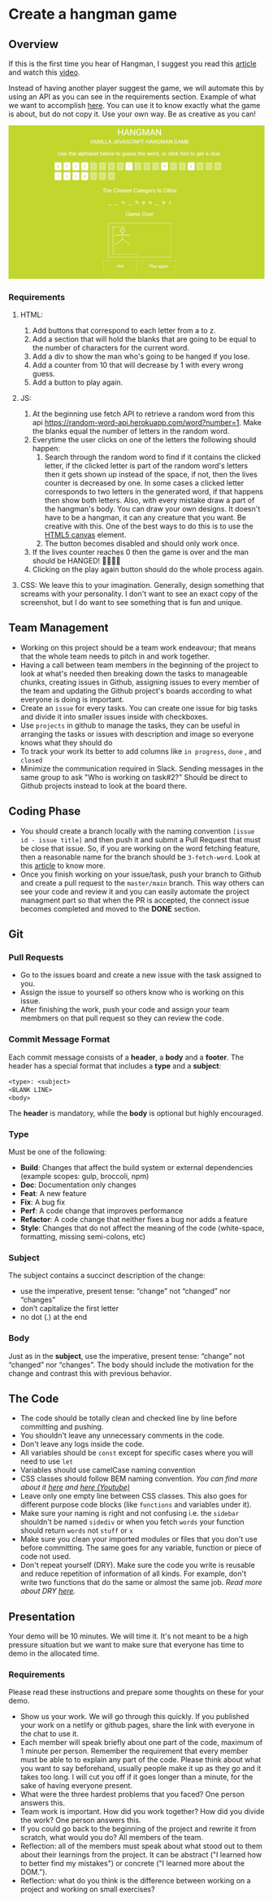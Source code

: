 # Create a hangman game

## Overview

If this is the first time you hear of Hangman, I suggest you read this [article](https://en.wikipedia.org/wiki/Hangman_(game)) and watch this [video](https://www.youtube.com/watch?v=leW9ZotUVYo).

Instead of having another player suggest the game, we will automate this by using an API as you can see in the requirements section. Example of what we want to accomplish [here](https://cod5epen.io/cathydutton/pen/ldazc). You can use it to know exactly what the game is about, but do not copy it. Use your own way. Be as creative as you can!

![Example of hangman game](images/example.jpg)

### Requirements

1. HTML:
    1. Add buttons that correspond to each letter from a to z.
    2. Add a section that will hold the blanks that are going to be equal to the number of characters for the current word.
    3. Add a div to show the man who's going to be hanged if you lose.
    4. Add a counter from 10 that will decrease by 1 with every wrong guess.
    5. Add a button to play again.

2. JS:
    1. At the beginning use fetch API to retrieve a random word from this api <https://random-word-api.herokuapp.com/word?number=1>. Make the blanks equal the number of letters in the random word.
    2. Everytime the user clicks on one of the letters the following should happen:
        1. Search through the random word to find if it contains the clicked letter, if the clicked letter is part of the random word's letters then it gets shown up instead of the space, if not, then the lives counter is decreased by one. In some cases a clicked letter corresponds to two letters in the generated word, if that happens then show both letters. Also, with every mistake draw a part of the hangman's body. You can draw your own designs. It doesn't have to be a hangman, it can any creature that you want. Be creative with this. One of the best ways to do this is to use the [HTML5 canvas](https://developer.mozilla.org/en-US/docs/Web/API/Canvas_API) element.
        2. The button becomes disabled and should only work once.
    3. If the lives counter reaches 0 then the game is over and the man should be HANGED! 👨‍🦱🔪😢
    4. Clicking on the play again button should do the whole process again.

3. CSS: We leave this to your imagination. Generally, design something that screams with your personality. I don't want to see an exact copy of the screenshot, but I do want to see something that is fun and unique.

## Team Management

- Working on this project should be a team work endeavour; that means that the whole team needs to pitch in and work together.
- Having a call between team members in the beginning of the project to look at what's needed then breaking down the tasks to manageable chunks, creating issues in Github, assigning issues to every member of the team and updating the Github project's boards according to what everyone is doing is important.
- Create an `issue` for every tasks. You can create one issue for big tasks and divide it into smaller issues inside with checkboxes.
- Use `projects` in github to manage the tasks, they can be useful in arranging the tasks or issues with description and image so everyone knows what they should do
- To track your work its better to add columns like `in progress`, `done` , and `closed`
- Minimize the communication required in Slack. Sending messages in the same group to ask "Who is working on task#2?" Should be direct to Github projects instead to look at the board there.

## Coding Phase

- You should create a branch locally with the naming convention `[issue id - issue title]` and then push it and submit a Pull Request that must be close that issue. So, if you are working on the word fetching feature, then a reasonable name for the branch should be `3-fetch-word`. Look at this [article](https://github.blog/2013-05-14-closing-issues-via-pull-requests/) to know more.
- Once you finish working on your issue/task, push your branch to Github and create a pull request to the `master/main` branch. This way others can see your code and review it and you can easily automate the project managment part so that when the PR is accepted, the connect issue becomes completed and moved to the **DONE** section.

## Git

### **Pull Requests**

- Go to the issues board and create a new issue with the task assigned to you.
- Assign the issue to yourself so others know who is working on this issue.
- After finishing the work, push your code and assign your team membmers on that pull request so they can review the code.

### **Commit Message Format**

Each commit message consists of a **header**, a **body** and a **footer**. The header has a special format that includes a **type** and a **subject**:

```
<type>: <subject>
<BLANK LINE>
<body>
```

The **header** is mandatory, while the **body** is optional but highly encouraged.

### **Type**

Must be one of the following:

- **Build**: Changes that affect the build system or external dependencies (example scopes: gulp, broccoli, npm)
- **Doc**: Documentation only changes
- **Feat**: A new feature
- **Fix**: A bug fix
- **Perf**: A code change that improves performance
- **Refactor**: A code change that neither fixes a bug nor adds a feature
- **Style**: Changes that do not affect the meaning of the code (white-space, formatting, missing semi-colons, etc)

### **Subject**

The subject contains a succinct description of the change:

- use the imperative, present tense: “change” not “changed” nor “changes”
- don’t capitalize the first letter
- no dot (.) at the end

### **Body**

Just as in the **subject**, use the imperative, present tense: “change” not “changed” nor “changes”. The body should include the motivation for the change and contrast this with previous behavior.

## The Code

- The code should be totally clean and checked line by line before committing and pushing.
- You shouldn't leave any unnecessary comments in the code.
- Don't leave any logs inside the code.
- All variables should be `const` except for specific cases where you will need to use `let`
- Variables should use camelCase naming convention
- CSS classes should follow BEM naming convention. *You can find more about it [here](http://getbem.com/naming/) and [here (Youtube)](https://www.youtube.com/watch?v=SLjHSVwXYq4)*
- Leave only one empty line between CSS classes. This also goes for different purpose code blocks (like `functions` and variables under it).
- Make sure your naming is right and not confusing i.e. the `sidebar` shouldn't be named `sidediv` or when you fetch `words` your function should return `words` not `stuff` or `x`
- Make sure you clean your imported modules or files that you don't use before committing. The same goes for any variable, function or piece of code not used.
- Don't repeat yourself (DRY). Make sure the code you write is reusable and reduce repetition of information of all kinds. For example, don't write two functions that do the same or almost the same job. *Read more about DRY [here](https://en.wikipedia.org/wiki/Don't_repeat_yourself).*

## Presentation

Your demo will be 10 minutes. We will time it. It's not meant to be a high pressure situation but we want to make sure that everyone has time to demo in the allocated time.

### Requirements

Please read these instructions and prepare some thoughts on these for your demo.

- Show us your work. We will go through this quickly. If you published your work on a netlify or github pages, share the link with everyone in the chat to use it.
- Each member will speak briefly about one part of the code, maximum of 1 minute per person. Remember the requirement that every member must be able to to explain any part of the code. Please think about what you want to say beforehand, usually people make it up as they go and it takes too long. I will cut you off if it goes longer than a minute, for the sake of having everyone present.
- What were the three hardest problems that you faced? One person answers this.
- Team work is important. How did you work together? How did you divide the work? One person answers this.
- If you could go back to the beginning of the project and rewrite it from scratch, what would you do? All members of the team.
- Reflection: all of the members must speak about what stood out to them about their learnings from the project. It can be abstract ("I learned how to better find my mistakes") or concrete ("I learned more about the DOM.").
- Reflection: what do you think is the difference between working on a project and working on small exercises?
